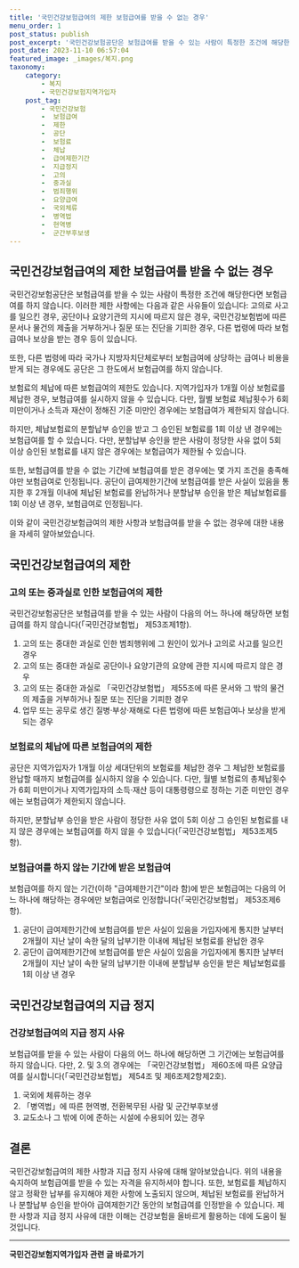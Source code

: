 ```yaml
---
title: '국민건강보험급여의 제한 보험급여를 받을 수 없는 경우'
menu_order: 1
post_status: publish
post_excerpt: '국민건강보험공단은 보험급여를 받을 수 있는 사람이 특정한 조건에 해당한다면 보험급여를 하지 않습니다. 이러한 제한 사항에는 다음과 같은 사유들이 있습니다  고의로 사고를 일으킨 경우, 공단이나 요양기관의 지시에 따르지 않은 경우, 국민건강보험법에 따른 문서나 물건의 제출을 거부하거나 질문 또는 진단을 기피한 경우, 다른 법령에 따라 보험급여나 보상을 받는 경우 등이 있습니다.'
post_date: 2023-11-10 06:57:04
featured_image: _images/복지.png
taxonomy:
    category:
        - 복지
        - 국민건강보험지역가입자
    post_tag:
        - 국민건강보험
        -  보험급여
        -  제한
        -  공단
        -  보험료
        -  체납
        -  급여제한기간
        -  지급정지
        -  고의
        -  중과실
        -  범죄행위
        -  요양급여
        -  국외체류
        -  병역법
        -  현역병
        -  군간부후보생
---
```



## 국민건강보험급여의 제한 보험급여를 받을 수 없는 경우

국민건강보험공단은 보험급여를 받을 수 있는 사람이 특정한 조건에 해당한다면 보험급여를 하지 않습니다. 이러한 제한 사항에는 다음과 같은 사유들이 있습니다: 고의로 사고를 일으킨 경우, 공단이나 요양기관의 지시에 따르지 않은 경우, 국민건강보험법에 따른 문서나 물건의 제출을 거부하거나 질문 또는 진단을 기피한 경우, 다른 법령에 따라 보험급여나 보상을 받는 경우 등이 있습니다.

또한, 다른 법령에 따라 국가나 지방자치단체로부터 보험급여에 상당하는 급여나 비용을 받게 되는 경우에도 공단은 그 한도에서 보험급여를 하지 않습니다.

보험료의 체납에 따른 보험급여의 제한도 있습니다. 지역가입자가 1개월 이상 보험료를 체납한 경우, 보험급여를 실시하지 않을 수 있습니다. 다만, 월별 보험료 체납횟수가 6회 미만이거나 소득과 재산이 정해진 기준 미만인 경우에는 보험급여가 제한되지 않습니다.

하지만, 체납보험료의 분할납부 승인을 받고 그 승인된 보험료를 1회 이상 낸 경우에는 보험급여를 할 수 있습니다. 다만, 분할납부 승인을 받은 사람이 정당한 사유 없이 5회 이상 승인된 보험료를 내지 않은 경우에는 보험급여가 제한될 수 있습니다.

또한, 보험급여를 받을 수 없는 기간에 보험급여를 받은 경우에는 몇 가지 조건을 충족해야만 보험급여로 인정됩니다. 공단이 급여제한기간에 보험급여를 받은 사실이 있음을 통지한 후 2개월 이내에 체납된 보험료를 완납하거나 분할납부 승인을 받은 체납보험료를 1회 이상 낸 경우, 보험급여로 인정됩니다.

이와 같이 국민건강보험급여의 제한 사항과 보험급여를 받을 수 없는 경우에 대한 내용을 자세히 알아보았습니다.

## 국민건강보험급여의 제한

### 고의 또는 중과실로 인한 보험급여의 제한

국민건강보험공단은 보험급여를 받을 수 있는 사람이 다음의 어느 하나에 해당하면 보험급여를 하지 않습니다(「국민건강보험법」 제53조제1항).

1. 고의 또는 중대한 과실로 인한 범죄행위에 그 원인이 있거나 고의로 사고를 일으킨 경우
2. 고의 또는 중대한 과실로 공단이나 요양기관의 요양에 관한 지시에 따르지 않은 경우
3. 고의 또는 중대한 과실로 「국민건강보험법」 제55조에 따른 문서와 그 밖의 물건의 제출을 거부하거나 질문 또는 진단을 기피한 경우
4. 업무 또는 공무로 생긴 질병·부상·재해로 다른 법령에 따른 보험급여나 보상을 받게 되는 경우

### 보험료의 체납에 따른 보험급여의 제한

공단은 지역가입자가 1개월 이상 세대단위의 보험료를 체납한 경우 그 체납한 보험료를 완납할 때까지 보험급여를 실시하지 않을 수 있습니다. 다만, 월별 보험료의 총체납횟수가 6회 미만이거나 지역가입자의 소득·재산 등이 대통령령으로 정하는 기준 미만인 경우에는 보험급여가 제한되지 않습니다.

하지만, 분할납부 승인을 받은 사람이 정당한 사유 없이 5회 이상 그 승인된 보험료를 내지 않은 경우에는 보험급여를 하지 않을 수 있습니다(「국민건강보험법」 제53조제5항).

### 보험급여를 하지 않는 기간에 받은 보험급여

보험급여를 하지 않는 기간(이하 "급여제한기간"이라 함)에 받은 보험급여는 다음의 어느 하나에 해당하는 경우에만 보험급여로 인정합니다(「국민건강보험법」 제53조제6항).

1. 공단이 급여제한기간에 보험급여를 받은 사실이 있음을 가입자에게 통지한 날부터 2개월이 지난 날이 속한 달의 납부기한 이내에 체납된 보험료를 완납한 경우
2. 공단이 급여제한기간에 보험급여를 받은 사실이 있음을 가입자에게 통지한 날부터 2개월이 지난 날이 속한 달의 납부기한 이내에 분할납부 승인을 받은 체납보험료를 1회 이상 낸 경우

## 국민건강보험급여의 지급 정지

### 건강보험급여의 지급 정지 사유

보험급여를 받을 수 있는 사람이 다음의 어느 하나에 해당하면 그 기간에는 보험급여를 하지 않습니다. 다만, 2. 및 3.의 경우에는 「국민건강보험법」 제60조에 따른 요양급여를 실시합니다(「국민건강보험법」 제54조 및 제6조제2항제2호).

1. 국외에 체류하는 경우
2. 「병역법」에 따른 현역병, 전환복무된 사람 및 군간부후보생
3. 교도소나 그 밖에 이에 준하는 시설에 수용되어 있는 경우

## 결론

국민건강보험급여의 제한 사항과 지급 정지 사유에 대해 알아보았습니다. 위의 내용을 숙지하여 보험급여를 받을 수 있는 자격을 유지하셔야 합니다. 또한, 보험료를 체납하지 않고 정확한 납부를 유지해야 제한 사항에 노출되지 않으며, 체납된 보험료를 완납하거나 분할납부 승인을 받아야 급여제한기간 동안의 보험급여를 인정받을 수 있습니다. 제한 사항과 지급 정지 사유에 대한 이해는 건강보험을 올바르게 활용하는 데에 도움이 될 것입니다.
<!-- wp:separator -->
<hr class="wp-block-separator has-alpha-channel-opacity"/>
<!-- /wp:separator -->

<!-- wp:group {"backgroundColor":"base","layout":{"type":"constrained"}} -->
<div class="wp-block-group has-base-background-color has-background"><!-- wp:paragraph {"align":"center","fontSize":"medium"} -->
<p class="has-text-align-center has-large-font-size"><strong>국민건강보험지역가입자 관련 글 바로가기</strong></p>
<!-- /wp:paragraph -->


<!-- wp:latest-posts
{"categories":[{"id":14891,"count":19,"description":"","link":"https://uknowlaw.com/category/%ea%b5%ad%eb%af%bc%ea%b1%b4%ea%b0%95%eb%b3%b4%ed%97%98%ec%a7%80%ec%97%ad%ea%b0%80%ec%9e%85%ec%9e%90/","name":"국민건강보험지역가입자","slug":"국민건강보험지역가입자","taxonomy":"category","parent":0,"meta":[],"_links":{"self":[{"href":"https://uknowlaw.com/wp-json/wp/v2/categories/14891"}],"collection":[{"href":"https://uknowlaw.com/wp-json/wp/v2/categories"}],"about":[{"href":"https://uknowlaw.com/wp-json/wp/v2/taxonomies/category"}],"wp:post_type":[{"href":"https://uknowlaw.com/wp-json/wp/v2/posts?categories=14891"}],"curies":[{"name":"wp","href":"https://api.w.org/{rel}","templated":true}]}}],"postsToShow":100,"excerptLength":28,"postLayout":"grid","columns":2,"featuredImageAlign":"left","featuredImageSizeSlug":"large","fontSize":"small"} /--></div>
<!-- /wp:group -->